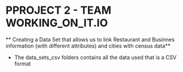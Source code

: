 # PPROJECT 2 - TEAM WORKING_ON_IT.IO

**  Creating a Data Set that allows us to link Restaurant and Businnes information (with different attributes) and cities with census data**

- The data_sets_csv folders contains all the data used that is a CSV format